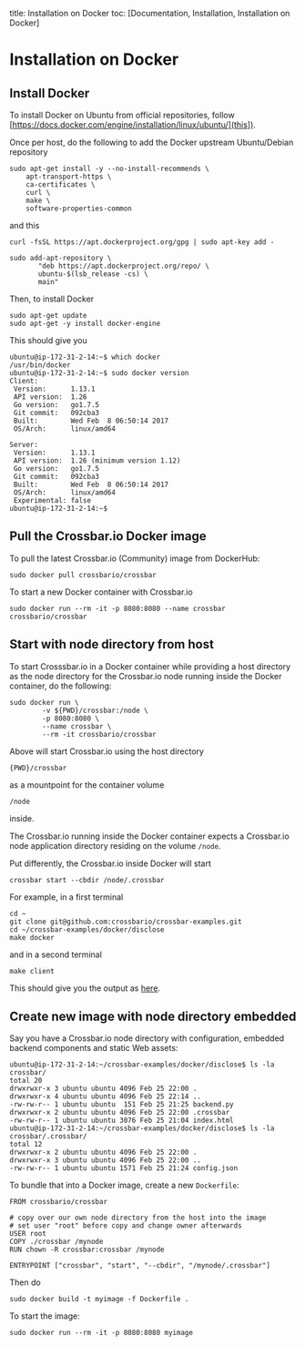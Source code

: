title: Installation on Docker
toc: [Documentation, Installation, Installation on Docker]

# Installation on Docker

## Install Docker

To install Docker on Ubuntu from official repositories, follow [https://docs.docker.com/engine/installation/linux/ubuntu/](this]).

Once per host, do the following to add the Docker upstream Ubuntu/Debian repository

```console
sudo apt-get install -y --no-install-recommends \
    apt-transport-https \
    ca-certificates \
    curl \
    make \
    software-properties-common
```

and this

```console
curl -fsSL https://apt.dockerproject.org/gpg | sudo apt-key add -

sudo add-apt-repository \
       "deb https://apt.dockerproject.org/repo/ \
       ubuntu-$(lsb_release -cs) \
       main"
```

Then, to install Docker

```console
sudo apt-get update
sudo apt-get -y install docker-engine
```

This should give you

```console
ubuntu@ip-172-31-2-14:~$ which docker
/usr/bin/docker
ubuntu@ip-172-31-2-14:~$ sudo docker version
Client:
 Version:      1.13.1
 API version:  1.26
 Go version:   go1.7.5
 Git commit:   092cba3
 Built:        Wed Feb  8 06:50:14 2017
 OS/Arch:      linux/amd64

Server:
 Version:      1.13.1
 API version:  1.26 (minimum version 1.12)
 Go version:   go1.7.5
 Git commit:   092cba3
 Built:        Wed Feb  8 06:50:14 2017
 OS/Arch:      linux/amd64
 Experimental: false
ubuntu@ip-172-31-2-14:~$
```

## Pull the Crossbar.io Docker image

To pull the latest Crossbar.io (Community) image from DockerHub:

```console
sudo docker pull crossbario/crossbar
```

To start a new Docker container with Crossbar.io

```console
sudo docker run --rm -it -p 8080:8080 --name crossbar crossbario/crossbar
```

## Start with node directory from host

To start Crosssbar.io in a Docker container while providing a host directory as the node directory for the Crossbar.io node running inside the Docker container, do the following:

```console
sudo docker run \
        -v ${PWD}/crossbar:/node \
        -p 8080:8080 \
        --name crossbar \
        --rm -it crossbario/crossbar
```

Above will start Crossbar.io using the host directory

    {PWD}/crossbar

as a mountpoint for the container volume

    /node

inside.

The Crossbar.io running inside the Docker container expects a Crossbar.io node application directory residing on the volume `/node`.

Put differently, the Crossbar.io inside Docker will start

    crossbar start --cbdir /node/.crossbar

For example, in a first terminal

```console
cd ~
git clone git@github.com:crossbario/crossbar-examples.git
cd ~/crossbar-examples/docker/disclose
make docker
```

and in a second terminal

```console
make client
```

This should give you the output as [here](https://github.com/crossbario/crossbar-examples/tree/master/docker/disclose).


## Create new image with node directory embedded

Say you have a Crossbar.io node directory with configuration, embedded backend components and static Web assets:

```console
ubuntu@ip-172-31-2-14:~/crossbar-examples/docker/disclose$ ls -la crossbar/
total 20
drwxrwxr-x 3 ubuntu ubuntu 4096 Feb 25 22:00 .
drwxrwxr-x 4 ubuntu ubuntu 4096 Feb 25 22:14 ..
-rw-rw-r-- 1 ubuntu ubuntu  151 Feb 25 21:25 backend.py
drwxrwxr-x 2 ubuntu ubuntu 4096 Feb 25 22:00 .crossbar
-rw-rw-r-- 1 ubuntu ubuntu 3076 Feb 25 21:04 index.html
ubuntu@ip-172-31-2-14:~/crossbar-examples/docker/disclose$ ls -la crossbar/.crossbar/
total 12
drwxrwxr-x 2 ubuntu ubuntu 4096 Feb 25 22:00 .
drwxrwxr-x 3 ubuntu ubuntu 4096 Feb 25 22:00 ..
-rw-rw-r-- 1 ubuntu ubuntu 1571 Feb 25 21:24 config.json
```

To bundle that into a Docker image, create a new `Dockerfile`:

```
FROM crossbario/crossbar

# copy over our own node directory from the host into the image
# set user "root" before copy and change owner afterwards
USER root
COPY ./crossbar /mynode
RUN chown -R crossbar:crossbar /mynode

ENTRYPOINT ["crossbar", "start", "--cbdir", "/mynode/.crossbar"]
```

Then do

```console
sudo docker build -t myimage -f Dockerfile .
```

To start the image:

```console
sudo docker run --rm -it -p 8080:8080 myimage
```
